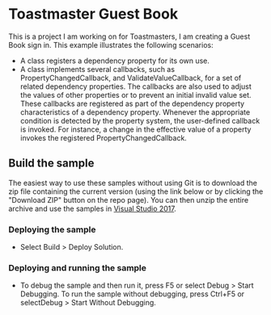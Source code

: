 # Toastmaster Guest Book
This is a project I am working on for Toastmasters, I am creating a Guest Book sign in.
This example illustrates the following scenarios:

- A class registers a dependency property for its own use.
- A class implements several callbacks, such as PropertyChangedCallback, and ValidateValueCallback, for a set of related dependency properties. The callbacks are also used to adjust the values of other properties or to prevent an initial invalid value set. These callbacks are registered as part of the dependency property characteristics of a dependency property. Whenever the appropriate condition is detected by the property system, the user-defined callback is invoked. For instance, a change in the effective value of a property invokes the registered PropertyChangedCallback.

## Build the sample
The easiest way to use these samples without using Git is to download the zip file containing the current version (using the link below or by clicking the "Download ZIP" button on the repo page). You can then unzip the entire archive and use the samples in [Visual Studio 2017](https://www.visualstudio.com/wpf-vs).

### Deploying the sample
- Select Build > Deploy Solution. 

### Deploying and running the sample
- To debug the sample and then run it, press F5 or select Debug >  Start Debugging. To run the sample without debugging, press Ctrl+F5 or selectDebug > Start Without Debugging.